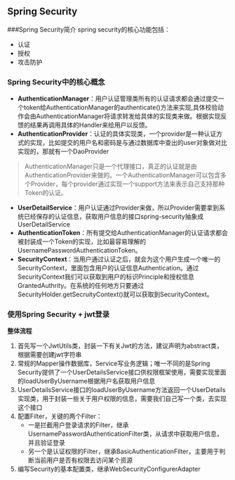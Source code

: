 ## Spring Security
###Spring Security简介
spring security的核心功能包括：
+ 认证
+ 授权
+ 攻击防护

### Spring Security中的核心概念
+ **AuthenticationManager**：用户认证管理类所有的认证请求都会通过提交一个token给AuthenticationManager的authenticate()方法来实现,具体校验动作会由AuthenticationManager将请求转发给具体的实现类来做。根据实现反馈的结果再调用具体的Handler来给用户以反馈。
+ **AuthenticationProvider**：认证的具体实现类，一个provider是一种认证方式的实现，比如提交的用户名和密码是与通过数据库中查出的user对象做对比实现的，那就有一个DaoProvider
> AuthenticationManager只是一个代理接口，真正的认证就是由AuthenticationProvider来做的。一个AuthenticationManager可以包含多个Provider，每个provider通过实现一个support方法来表示自己支持那种Token的认证。
+ **UserDetailService**：用户认证通过Provider来做，所以Provider需要拿到系统已经保存的认证信息，获取用户信息的接口spring-security抽象成UserDetailService
+ **AuthenticationToken**：所有提交给AuthenticationManager的认证请求都会被封装成一个Token的实现，比如最容易理解的UsernamePasswordAuthenticationToken。
+ **SecurityContext**：当用户通过认证之后，就会为这个用户生成一个唯一的SecurityContext，里面包含用户的认证信息Authentication。通过SecurityContext我们可以获取到用户的标识Principle和授权信息GrantedAuthrity。在系统的任何地方只要通过SecurityHolder.getSecruityContext()就可以获取到SecurityContext。


### 使用Spring Security + jwt登录
**整体流程**
1. 首先写一个JwtUtils类，封装一下有关Jwt的方法，建议声明为abstract类，根据需要创建jwt字符串
2. 常规的Mapper操作数据库，Service写业务逻辑；唯一不同的是Spring Security提供了一个UserDetailsService接口供权限框架使用，需要实现里面的loadUserByUsername根据用户名获取用户信息
3. UserDetailsService接口的loadUserByUsername方法返回一个UserDetails实现类，用于封装一些关于用户权限的信息，需要我们自己写一个类，去实现这个接口
4. 配置Filter，关键的两个Filter：
   + 一是拦截用户登录请求的Filter，继承UsernamePasswordAuthenticationFilter类，从请求中获取用户信息，并且验证登录
   + 另一个是认证权限的Filter，继承BasicAuthenticationFilter，主要用于判断当前用户是否有权限去访问某个资源
5. 编写Security的基本配置类，继承WebSecurityConfigurerAdapter
